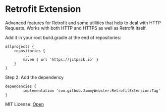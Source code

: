 # Retrofit Extension
Advanced features for Retrofit and some utilities that help to deal with HTTP Requests. Works with both HTTP and HTTPS as well as Retrofit itself.

Add it in your root build.gradle at the end of repositories:

	allprojects {
		repositories {
			...
			maven { url 'https://jitpack.io' }
		}
	}
Step 2. Add the dependency

	dependencies {
	        implementation 'com.github.JimmyWebster:RetrofitExtension:Tag'
	}

MIT License: [Open](https://github.com/JimmyWebster/RetrofitExtension/blob/master/LICENSE)
